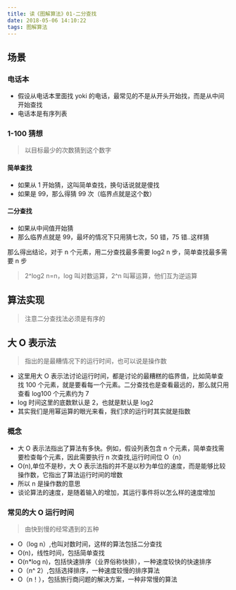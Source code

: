 ```yaml
---
title: 读《图解算法》01-二分查找
date: 2018-05-06 14:10:22
tags: 图解算法
---
```


## 场景

### 电话本

* 假设从电话本里面找 yoki 的电话，最常见的不是从开头开始找，而是从中间开始查找
* 电话本是有序列表

### 1-100 猜想

> 以目标最少的次数猜到这个数字

#### 简单查找

* 如果从 1 开始猜，这叫简单查找，换句话说就是傻找
* 如果是 99，那么得猜 99 次（临界点就是这个数）

#### 二分查找

* 如果从中间值开始猜
* 那么临界点就是 99，最坏的情况下只用猜七次，50 错，75 错..这样猜

那么得出结论，对于 n 个元素，用二分查找最多需要 log2 n 步，简单查找最多需要 n 步

> 2^log2 n=n，log 叫对数运算，2^n 叫幂运算，他们互为逆运算

## 算法实现

> 注意二分查找法必须是有序的

## 大 O 表示法

> 指出的是最糟情况下的运行时间，也可以说是操作数

* 这里用大 O 表示法讨论运行时间，都是讨论的最糟糕的临界值，比如简单查找 100 个元素，就是要看每一个元素。二分查找也是查看最远的，那么就只用查看 log100 个元素约为 7
* log 时间这里的底数默认是 2，也就是默认是 log2
* 其实我们是用幂运算的眼光来看，我们求的运行时其实就是指数

### 概念

* 大 O 表示法指出了算法有多快。例如，假设列表包含 n 个元素，简单查找需要检查每个元素，因此需要执行 n 次查找,运行时间位 O（n）
* O(n),单位不是秒，大 O 表示法指的并不是以秒为单位的速度，而是能够比较操作数，它指出了算法运行时间的增数
* 所以 n 是操作数的意思
* 谈论算法的速度，是随着输入的增加，其运行事件将以怎么样的速度增加

### 常见的大 O 运行时间

> 由快到慢的经常遇到的五种

* O（log n）,也叫对数时间，这样的算法包括二分查找
* O(n)，线性时间，包括简单查找
* O(n\*log n)，包括快速排序（业界俗称快排），一种速度较快的快速排序
* O（n^ 2）,包括选择排序，一种速度较慢的排序算法
* O（n！），包括旅行商问题的解决方案，一种非常慢的算法
